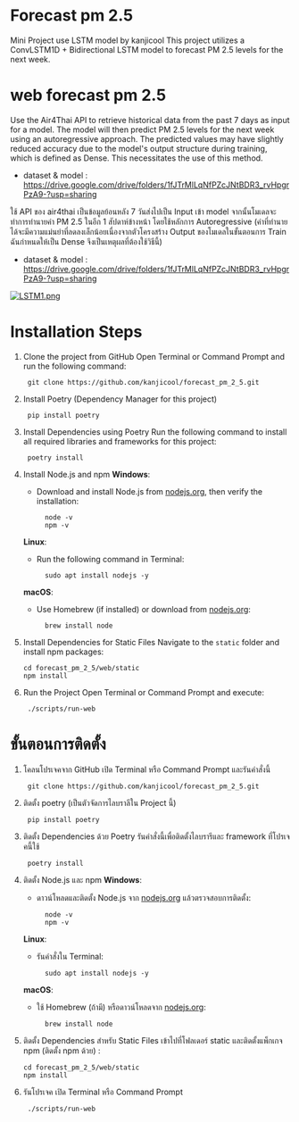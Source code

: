 # Forecast pm 2.5
Mini Project use LSTM model by kanjicool
This project utilizes a ConvLSTM1D + Bidirectional LSTM model to forecast PM 2.5 levels for the next week.


# web forecast pm 2.5
Use the Air4Thai API to retrieve historical data from the past 7 days as input for a model. The model will then predict PM 2.5 levels for the next week using an autoregressive approach. The predicted values may have slightly reduced accuracy due to the model's output structure during training, which is defined as Dense. This necessitates the use of this method.
- dataset & model : https://drive.google.com/drive/folders/1fJTrMlLqNfPZcJNtBDR3_rvHpgrPzA9-?usp=sharing

ใช้ API ของ air4thai เป็นข้อมูลย้อนหลัง 7 วันส่งไปเป็น Input เข้า model จากนั้นโมเดลจะทำการทำนายค่า PM 2.5 ในอีก 1 สัปดาห์ข้างหน้า โดยใช้หลักการ Autoregressive (ค่าที่ทำนายได้จะมีความแม่นยำที่ลดลงเล็กน้อยเนื่องจากตัวโครงสร้าง Output ของโมเดลในขั้นตอนการ Train ฉันกำหนดให้เป็น Dense จึงเป็นเหตุผลที่ต้องใช้วิธีนี้)
- dataset & model : https://drive.google.com/drive/folders/1fJTrMlLqNfPZcJNtBDR3_rvHpgrPzA9-?usp=sharing

[![LSTM1.png](https://i.postimg.cc/xqV0HKdj/LSTM1.png)](https://postimg.cc/kRw3PR8L)




# Installation Steps
1. Clone the project from GitHub
Open Terminal or Command Prompt and run the following command:

	    git clone https://github.com/kanjicool/forecast_pm_2_5.git

2. Install Poetry (Dependency Manager for this project)

		pip install poetry

		
3. Install Dependencies using Poetry
Run the following command to install all required libraries and frameworks for this project:

	    poetry install

4. Install Node.js and npm
	**Windows**:
	- Download and install Node.js from [nodejs.org](https://nodejs.org/), then verify the installation:
			
			node -v
			npm -v
	**Linux**:  
	- Run the following command in Terminal:

		    sudo apt install nodejs -y
    **macOS**:  
	- Use Homebrew (if installed) or download from [nodejs.org](https://nodejs.org/):

		    brew install node
 
 5. Install Dependencies for Static Files
Navigate to the `static` folder and install npm packages:
	
		cd forecast_pm_2_5/web/static 
		npm install

6. Run the Project
Open Terminal or Command Prompt and execute:
		
		./scripts/run-web 



# ขั้นตอนการติดตั้ง
1. โคลนโปรเจคจาก GitHub
เปิด Terminal หรือ Command Prompt และรันคำสั่งนี้

	    git clone https://github.com/kanjicool/forecast_pm_2_5.git

2. ติดตั้ง poetry (เป็นตัวจัดการไลบราลีใน Project นี้)

		pip install poetry

		
3. ติดตั้ง Dependencies ด้วย Poetry
รันคำสั่งนี้เพื่อติดตั้งไลบรารีและ framework ที่โปรเจคนี้ใช้

	    poetry install

4. ติดตั้ง Node.js และ npm
	**Windows**:
	- ดาวน์โหลดและติดตั้ง Node.js จาก [nodejs.org](https://nodejs.org/) แล้วตรวจสอบการติดตั้ง:
			
			node -v
			npm -v
	**Linux**:  
	- รันคำสั่งใน Terminal:

		    sudo apt install nodejs -y
    **macOS**:  
	- ใช้ Homebrew (ถ้ามี) หรือดาวน์โหลดจาก [nodejs.org](https://nodejs.org/):

		    brew install node
 
 5. ติดตั้ง Dependencies สำหรับ Static Files
 เข้าไปที่โฟลเดอร์ static และติดตั้งแพ็กเกจ npm (ติดตั้ง npm ด้วย) :
	
		cd forecast_pm_2_5/web/static 
		npm install

6. รันโปรเจค
เปิด Terminal หรือ Command Prompt
		
		./scripts/run-web 

